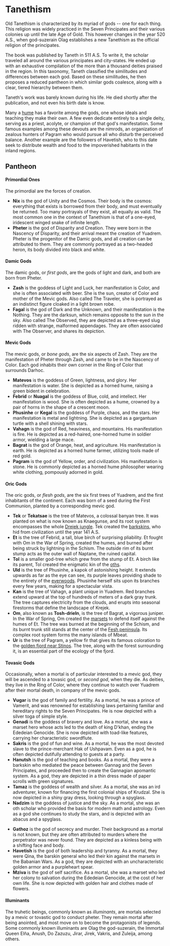 # Tanethism
Old Tanethism is characterized by its myriad of gods -- one for each thing.
This religion was widely practiced in the Seven Principates<!-- TODO. Link. --> and their various colonies up until the late Age of Gold.
This however changes in the year 520 A.S., when god-suzerain Olag establishes a new Tanethism as the official religion of the principates.

The book was published by Taneth in 511 A.S.
To write it, the scholar traveled all around the various principates and city-states.
He ended up with an exhaustive compilation of the more than a thousand deities praised in the region.
In this taxonomy, Taneth classified the similitudes and differences between each god.
Based on these similitudes, he then proposes a reduced pantheon in which similar gods coalesce, along with a clear, tiered hierarchy between them.
<!-- TODO. Maybe change dates here, make them earlier. -->

Taneth's work was barely known during his life.
He died shortly after the publication, and not even his birth date is know.

Many a [hume](../kins/hume.md) has a favorite among the gods, one whose ideals and teaching they make their own.
A few even dedicate entirely to a single deity, serving as a priest, acolyte, or champion of that god's manifestation.
Some famous examples among these devouts are the nimrods, an organization of zealous hunters of Pagram who would pursue all who disturb the perceived balance.
Another example are the followers of Havetish, who to this date seek to distribute wealth and food to the impoverished habitants in the inland regions.

## Pantheon
#### Primordial Ones
The primordial are the forces of creation.

* **Nix** is the god of Unity and the Cosmos.
Their body is the cosmos: everything that exists is borrowed from their body, and must eventually be returned.
Too many portrayals of they exist, all equally as valid.
The most common one in the context of Tanethism is that of a one-eyed, iridescent winged snake of infinite length.
* **Pheter** is the god of Disparity and Creation.
They were born in the Nascency of Disparity, and their arrival meant the creation of Yuadrem.
Pheter is the progenitor of the Damic gods, and all creation can be attributed to them.
They are commonly portrayed as a two-headed heron, its body divided into black and white.

#### Damic Gods
The damic gods, or *first gods*, are the gods of light and dark, and both are born from Pheter.

* **Zash** is the goddess of Light and Luck, her manifestation is Color, and she is often associated with beer.
She is the sun, creator of Color and mother of the Mevic gods.
Also called The Traveler, she is portrayed as an indistinct figure cloaked in a light brown robe.
* **Fagal** is the god of Dark and the Unknown, and their manifestation is the Nothing.
They are the darksun, which remains opposite to the sun in the sky.
Also called The Observed, they are depicted as a three-eyed slug ridden with strange, malformed appendages.
They are often associated with The Observer, and shares its depiction.

#### Mevic Gods
The mevic gods, or *bone gods*, are the six aspects of Zash.
They are the manifestation of Pheter through Zash, and came to be in the Nascency of Color.
Each god inhabits their own corner in the Ring of Color that surrounds Darhoc.

* **Matevos** is the goddess of Green, lightness, and glory.
Her manifestation is water.
She is depicted as a horned hume, raising a green bident in celebration.
* **Febrid** or **Nuagal** is the goddess of Blue, cold, and intellect.
Her manifestation is wood.
She is often depicted as a hume, crowned by a pair of horns in the shape of a crescent moon.
* **Phusinhe** or **Kegal** is the goddess of Purple, chaos, and the stars.
Her manifestation is metal and lightning.
She is depicted as a gargantuan turtle with a shell shining with stars.
* **Vahagn** is the god of Red, heaviness, and mountains.
His manifestation is fire.
He is depicted as a red-haired, one-horned hume in soldier armor, wielding a large mace.
* **Bagrat** is the god of Orange, heat, and agriculture.
His manifestation is earth.
He is depicted as a horned hume farmer, utilizing tools made of red gold.
* **Pagram** is the god of Yellow, order, and civilization.
His manifestation is stone.
He is commonly depicted as a horned hume philosopher wearing white clothing, pompously adorned in gold.

#### Oric Gods
The oric gods, or *flesh gods*, are the six first trees of Yuadrem, and the first inhabitants of the continent.
Each was born of a seed during the First Communion, planted by a corresponding mevic god.

<!-- TODO. Add links to places where relevant. -->
<!-- TODO. Read about how different trees react to forest fires and include details related to that. -->
* **Tek** or **Tekatsae** is the tree of Matevos, a colossal banyan tree.
It was planted on what is now known as Knaegunse, and its root system encompasses the whole [Drejek jungle](../world/westlands.md).
Tek created the [barkskins](../kins/barkskin.md), who hid from civilization until the year 141 A.S.
* **Et** is the tree of Febrid, a tall, blue birch of surprising pliability.
Et fought with Om in the War of Spring, created the humes, and burned after being struck by lightning in the Schism.
The outside rim of its burnt stump acts as the outer wall of Naptane, the ruined capital<!-- TODO. Link. -->.
* **Tol** is a smaller god-tree which grew from the stump of Et.
A birch like its parent, Tol created the enigmatic kin of the [oths](../kins/oth.md).
* **Uld** is the tree of Phusinhe, a kapok of astonishing height.
It extends upwards as far as the eye can see, its purple leaves providing shade to the entirety of the [everwoods](../world/everwoods.md).
Phusinhe herself sits upon its branches every few years, making for a spectacular vista. <!-- TODO. Check the timing is correct with Kegal's cicle. -->
* **Kan** is the tree of Vahagn, a plant unique in Yuadrem.
Red branches extend upward at the top of hundreds of meters of a dark gray trunk.
The tree captures electricity from the clouds, and erupts into seasonal firestorms that define the landscape of Krejek<!-- TODO. Link. -->.
* **Om**, also known as **Tosh-drieln**, is the tree of Bagrat, a vigorous juniper.
In the War of Spring, Om created the [marsets](../kins/marset.md) to defend itself against the humes of Et.
The tree was burned at the beginning of the Schism, and its burnt trunk still stands at the center of the [Fesh peninsula](../world/fractured_lands.md).
Its complex root system forms the many islands of Mbeat.
* **Ur** is the tree of Pagram, a yellow fir that gives its famous coloration to the [golden fjord near Stinos](../world/northern_territories.md).
The tree, along with the forest surrounding it, is an essential part of the ecology of the fjord.

#### Tovasic Gods
Occasionally, when a mortal is of particular interested to a mevic god, they will be ascended to a tovasic god, or *second god*, when they die.
As deities, they live in the Ring of Color, where they continue to watch over Yuadrem after their mortal death, in company of the mevic gods.
<!-- TODO. Mention that this list is not complete *at all*. -->

* **Vugar** is the god of family and fertility.
As a mortal, he was a prince of Vamerit, and was renowned for establishing laws pertaining familiar and hereditary rights to the Seven Principates.
He is now depicted with a silver toga of simple style.
* **Genadi** is the goddess of bravery and love.
As a mortal, she was a marset hero whose acts led to the death of king D'khan, ending the Ededeian Genocide.
She is now depicted with toad-like features, carrying her characteristic swordflute.
* **Sakris** is the god of fun and wine.
As a mortal, he was the most devoted slave to the prince-merchant Hak of Ushpavam.
Even as a god, he is often depicted dutifully attending to guests at a party.
* **Hanutsh** is the god of teaching and books.
As a mortal, they were a barkskin who mediated the peace between Gannag and the Seven Principates, and proceeded then to create the Gannagian apomantic system<!-- TODO. Link. -->.
As a god, they are depicted in a thin dress made of paper scrolls with green signatures.
* **Tamaz** is the goddess of wealth and silver.
As a mortal, she was an ird adventurer, known for financing the first colonial ships of Krudzal.
She is now depicted in a shiny gray dress, looking through a spyglass.
* **Nadzim** is the goddess of justice and the sky.
As a mortal, she was an oth scholar who provided the basis for modern math and astrology.
Even as a god she continues to study the stars, and is depicted with an abacus and a spyglass.
<!-- TODO. Continue from here onward. -->
* **Gathoz** is the god of secrecy and murder.
Their background as a mortal is not known, but they are often attributed to murders where the perpetrator was never found.
They are depicted as a kinless being with a shifting face and body.
* **Havetish** is the god of both leadership and tyranny.
As a mortal, they were Qina<!-- [Qina](TODO) -->, the barskin general who led their kin against the marsets in the Babanian Wars<!-- [Babanian Wars](TODO) -->.
As a god, they are depicted with an uncharacteristic golden armor and a purpleheart spear.
* **Mziva** is the god of self sacrifice.
As a mortal, she was a marset who led her colony to salvation during the Ededeian Genocide, at the cost of her own life.
She is now depicted with golden hair and clothes made of flowers.

#### Illuminants
The truhetic beings, commonly known as *illuminants*, are mortals selected by a mevic or tovastic god to conduct pheter.
They remain mortal after being anointed, and most move on to become the protagonists of legends.
Some commonly known illuminants are Olag the god-suzerain<!-- [Olag the god-suzerain](TODO) -->, the Immortal Queen Elña<!-- [Immortal Queen Elña](TODO) -->, Anush, Do Zazuzu, Jirar, Jirek, Vakris, and Zuleija, among others.
<!-- TODO. Talk about the four illuminants of the Fesh peninsula and how they keep the islet now. -->

